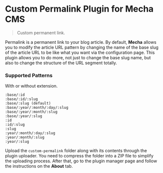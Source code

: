 Custom Permalink Plugin for Mecha CMS
=====================================

> Custom permanent link.

Permalink is a permanent link to your blog article. By default, **Mecha** allows you to modify the article URL pattern by changing the name of the base slug of the article URL to be like what you want via the configuration page. This plugin allows you to do more, not just to change the base slug name, but also to change the structure of the URL segment totally.

### Supported Patterns

With or without extension.

~~~ .no-highlight
:base/:id
:base/:id/:slug
:base/:slug (default)
:base/:year/:month/:day/:slug
:base/:year/:month/:slug
:base/:year/:slug
:id
:id/:slug
:slug
:year/:month/:day/:slug
:year/:month/:slug
:year/:slug
~~~

Upload the `custom-permalink` folder along with its contents through the plugin uploader. You need to compress the folder into a ZIP file to simplify the uploading process. After that, go to the plugin manager page and follow the instructions on the **About** tab.